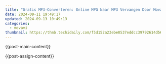 ```yaml
---
title: "Gratis MP3-Converteren: Online MPG Naar MP3 Vervangen Door Movavi"
date: 2024-09-11 19:49:17
updated: 2024-09-13 10:49:13
categories:
  - movavi
thumbnail: https://thmb.techidaily.com/f5d152a23ebe0537eddcc39792614d56215becc5357892b0b77a3b9431bbf691.jpg
---
```


{{post-main-content}}

<ins class="adsbygoogle"
     style="display:block"
     data-ad-format="autorelaxed"
     data-ad-client="ca-pub-7571918770474297"
     data-ad-slot="1223367746"></ins>

{{post-assign-content}}

<ins class="adsbygoogle"
     style="display:block"
     data-ad-client="ca-pub-7571918770474297"
     data-ad-slot="8358498916"
     data-ad-format="auto"
     data-full-width-responsive="true"></ins>
